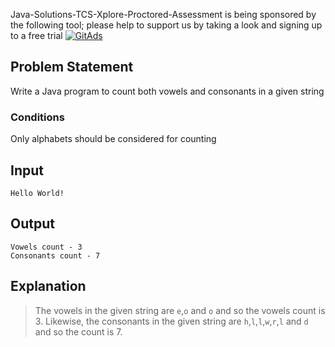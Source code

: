 Java-Solutions-TCS-Xplore-Proctored-Assessment is being sponsored by the following tool; please help to support us by taking a look and signing up to a free trial
<a href="https://tracking.gitads.io/?repo=Java-Solutions-TCS-Xplore-Proctored-Assessment"><img src="https://images.gitads.io/Java-Solutions-TCS-Xplore-Proctored-Assessment" alt="GitAds"/></a>

## Problem Statement

Write a Java program to count both vowels and consonants in a given string

### Conditions

Only alphabets should be considered for counting

## Input

    Hello World!

## Output

    Vowels count - 3
    Consonants count - 7

## Explanation

> The vowels in the given string are `e`,`o` and `o` and so the vowels count is 3.
> Likewise, the consonants in the given string are `h`,`l`,`l`,`w`,`r`,`l` and `d` and so the count is 7.
